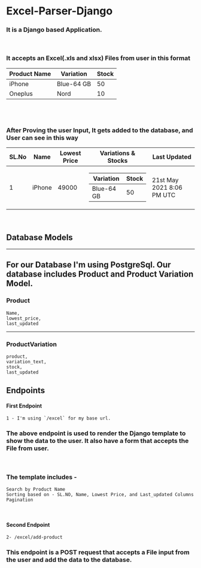 # Excel-Parser-Django

### It is a Django based Application.

<br>

### It accepts an Excel(.xls and xlsx) Files from user in this format

| Product Name | Variation  | Stock |
| ------------ | ---------- | ----- |
| iPhone       | Blue-64 GB | 50    |
| Oneplus      | Nord       | 10    |

<br>
<br>

### After Proving the user Input, It gets added to the database, and User can see in this way

| SL.No | Name   | Lowest Price | Variations & Stocks                                                                                                                  | Last Updated              |
| ----- | ------ | ------------ | ------------------------------------------------------------------------------------------------------------------------------------ | ------------------------- |
| 1     | iPhone | 49000        | <table> <thead> <tr> <th>Variation</th> <th>Stock</th> </tr> </thead> <tbody> <tr> <td>Blue-64 GB</td> <td>50</td> </tbody> </table> | 21st May 2021 8:06 PM UTC |

<br>

## Database Models

<hr>

## For our Database I'm using PostgreSql. Our database includes Product and Product Variation Model.

### Product

```
Name,
lowest_price,
last_updated
```

<hr>

### ProductVariation

```
product,
variation_text,
stock,
last_updated
```

## Endpoints

#### First Endpoint

```
1 - I'm using `/excel` for my base url.
```

### The above endpoint is used to render the Django template to show the data to the user. It also have a form that accepts the File from user.

<br>

### The template includes -

```
Search by Product Name
Sorting based on - SL.NO, Name, Lowest Price, and Last_updated Columns
Pagination
```

<br>

#### Second Endpoint

```
2- /excel/add-product
```

### This endpoint is a POST request that accepts a File input from the user and add the data to the database.
